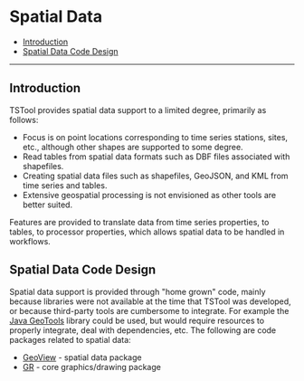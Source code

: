 # Spatial Data #

* [Introduction](#introduction)
* [Spatial Data Code Design](#spatial-data-code-design)

----

## Introduction ##

TSTool provides spatial data support to a limited degree, primarily as follows:

* Focus is on point locations corresponding to time series stations, sites, etc., although
other shapes are supported to some degree.
* Read tables from spatial data formats such as DBF files associated with shapefiles.
* Creating spatial data files such as shapefiles, GeoJSON, and KML from time series and tables.
* Extensive geospatial processing is not envisioned as other tools are better suited.

Features are provided to translate data from time series properties, to tables, to processor properties,
which allows spatial data to be handled in workflows.

## Spatial Data Code Design ##

Spatial data support is provided through "home grown" code,
mainly because libraries were not available at the time that TSTool was developed, or because third-party tools
are cumbersome to integrate.  For example the [Java GeoTools](http://www.geotools.org/) library could be used, but would
require resources to properly integrate, deal with dependencies, etc.
The following are code packages related to spatial data:

* [GeoView](https://github.com/OpenWaterFoundation/cdss-lib-common-java/tree/master/src/RTi/GIS/GeoView) - spatial data package
* [GR](https://github.com/OpenWaterFoundation/cdss-lib-common-java/tree/master/src/RTi/GR) - core graphics/drawing package
